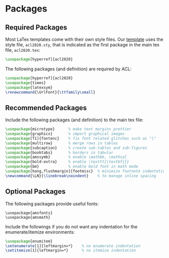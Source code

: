 # Packages

## Required Packages

Most LaTex templates come with their own style files.
Our [template](https://www.overleaf.com/read/xqgmwyqbqxbz) uses the style file, `acl2020.sty`, that is indicated as the first package in the main tex file, `acl2020.tex`:

```latex
\usepackage[hyperref]{acl2020}
```

The following packages (and definition) are required by ACL:

```latex
\usepackage[hyperref]{acl2020}
\usepackage{times}
\usepackage{latexsym}
\renewcommand{\UrlFont}{\ttfamily\small}
```

## Recommended Packages

Include the following packages (and definition) to the main tex file:

```latex
\usepackage{microtype}      % make text margins prettier
\usepackage{graphicx}       % import graphical images
\usepackage[T1]{fontenc}    % fix font related glitches such as "|"
\usepackage{multirow}       % merge rows in tables
\usepackage{subcaption}     % create sub-tables and sub-figures
\usepackage{booktabs}       % borders in tabular
\usepackage{amssymb}        % enable \mathbb, \mathcal
\usepackage{bold-extra}     % enable \texttt{\textbf{}}
\usepackage{bm}             % enable bold font in math mode
\usepackage[hang,flushmargin]{footmisc}  % minimize footnote indentation
\newcommand{\LN}{\linebreak\noindent}    % to manage inline spacing
```

## Optional Packages

The following packages provide useful fonts:

```
\usepackage{amsfonts}
\usepackage{amsmath}
```

Include the followings if you do not want any indentation for the enumerate/itemize environments:

```latex
\usepackage{enumitem}
\setenumerate[1]{leftmargin=*}    % no enumerate indentation
\setitemize[1]{leftmargin=*}      % no itemize indentation
```
